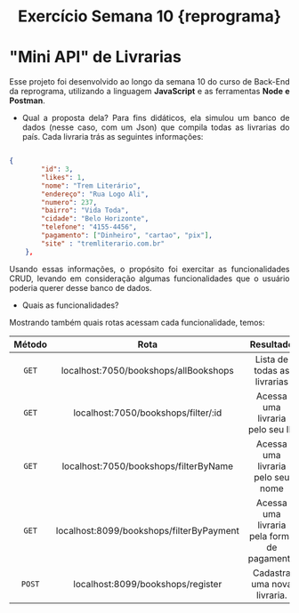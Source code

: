 # <div align = "center"> Exercício Semana 10 {reprograma} </div>

# "Mini API" de Livrarias

</div>

<div align = "justify">

Esse projeto foi desenvolvido ao longo da semana 10 do curso de Back-End da reprograma, utilizando a linguagem **JavaScript** e as ferramentas **Node e Postman**.

- Qual a proposta dela?
Para fins didáticos, ela simulou um banco de dados (nesse caso, com um Json) que compila todas as livrarias do país. Cada livraria trás as seguintes informações:

```json

{
        "id": 3,
        "likes": 1,
        "nome": "Trem Literário",
        "endereço": "Rua Logo Ali",
        "numero": 237,
        "bairro": "Vida Toda",
        "cidade": "Belo Horizonte",
        "telefone": "4155-4456",
        "pagamento": ["Dinheiro", "cartao", "pix"],
        "site" : "tremliterario.com.br"
    },

```

Usando essas informações, o propósito foi exercitar as funcionalidades CRUD, levando em consideração algumas funcionalidades que o usuário poderia querer desse banco de dados.

- Quais as funcionalidades?

Mostrando também quais rotas acessam cada funcionalidade, temos:

<div align = "center">

|  Método  |                  Rota                       |                                Resultado                     |
| :------: | :-------------------------------------:     | :-------------------------------------------------------:    |
|  `GET`   | localhost:7050/bookshops/allBookshops              |                            Lista de todas as livrarias       |
|  `GET`   | localhost:7050/bookshops/filter/:id          |                                      Acessa uma livraria pelo seu ID           |
|  `GET`   | localhost:7050/bookshops/filterByName  |                                       Acessa uma livraria pelo seu nome         |
|  `GET`   | localhost:8099/bookshops/filterByPayment              |                        Acessa uma livraria pela forma de pagamento |
|  `POST`   | localhost:8099/bookshops/register            |                         Cadastra uma nova livraria.|


<br>
</div>

